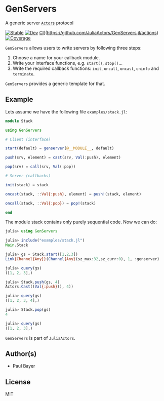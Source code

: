 # GenServers

A generic server [`Actors`](https://github.com/JuliaActors/Actors.jl) protocol

[![Stable](https://img.shields.io/badge/docs-stable-blue.svg)](https://JuliaActors.github.io/GenServers.jl/stable)
[![Dev](https://img.shields.io/badge/docs-dev-blue.svg)](https://JuliaActors.github.io/GenServers.jl/dev)
[CI](https://github.com/JuliaActors/GenServers.jl/workflows/CI/badge.svg)](https://github.com/JuliaActors/GenServers.jl/actions)
[![Coverage](https://codecov.io/gh/JuliaActors/GenServers.jl/branch/master/graph/badge.svg)](https://codecov.io/gh/JuliaActors/GenServers.jl)

`GenServers` allows users to write servers by following three steps:

1. Choose a name for your callback module.
2. Write your interface functions, e.g. `start()`, `stop()`...
3. Write the required callback functions: `init`, `oncall`, `oncast`, `oninfo` and `terminate`.

`GenServers` provides a generic template for that.

## Example

Lets assume we have the following file `examples/stack.jl`:

```julia
module Stack

using GenServers

# Client (interface)

start(default) = genserver(@__MODULE__, default)

push(srv, element) = cast(srv, Val(:push), element)

pop(srv) = call(srv, Val(:pop))

# Server (callbacks)

init(stack) = stack

oncast(stack, ::Val{:push}, element) = push!(stack, element)

oncall(stack, ::Val{:pop}) = pop!(stack)

end
```

The module stack contains only purely sequential code. Now we can do:

```julia
julia> using GenServers

julia> include("examples/stack.jl")
Main.Stack

julia> gs = Stack.start([1,2,3])
Link{Channel{Any}}(Channel{Any}(sz_max:32,sz_curr:0), 1, :genserver)

julia> query(gs)
([1, 2, 3],)

julia> Stack.push(gs, 4)
Actors.Cast((Val{:push}(), 4))

julia> query(gs)
([1, 2, 3, 4],)

julia> Stack.pop(gs)
4

julia> query(gs)
([1, 2, 3],)
```

`GenServers` is part of `JuliaActors`.

## Author(s)

- Paul Bayer

## License

MIT
